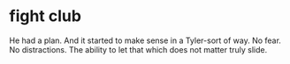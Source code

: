 # fight club

He had a plan. And it started to make sense in a Tyler-sort of way. No fear. No
distractions. The ability to let that which does not matter truly slide.
